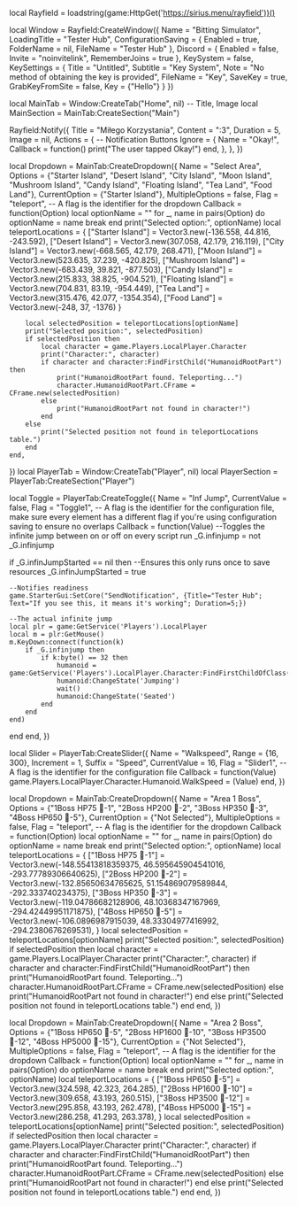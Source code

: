 local Rayfield = loadstring(game:HttpGet('https://sirius.menu/rayfield'))()

local Window = Rayfield:CreateWindow({
    Name = "Bitting Simulator",
    LoadingTitle = "Tester Hub",
    ConfigurationSaving = {
        Enabled = true,
        FolderName = nil,
        FileName = "Tester Hub"
    },
    Discord = {
        Enabled = false,
        Invite = "noinvitelink",
        RememberJoins = true
    },
    KeySystem = false,
    KeySettings = {
        Title = "Untitled",
        Subtitle = "Key System",
        Note = "No method of obtaining the key is provided",
        FileName = "Key",
        SaveKey = true,
        GrabKeyFromSite = false,
        Key = {"Hello"}
    }
})

local MainTab = Window:CreateTab("Home", nil) -- Title, Image
local MainSection = MainTab:CreateSection("Main")

Rayfield:Notify({
    Title = "Miłego Korzystania",
    Content = ":3",
    Duration = 5,
    Image = nil,
    Actions = { -- Notification Buttons
        Ignore = {
            Name = "Okay!",
            Callback = function()
                print("The user tapped Okay!")
            end,
        },
    },
})

local Dropdown = MainTab:CreateDropdown({
    Name = "Select Area",
    Options = {"Starter Island", "Desert Island", "City Island", "Moon Island", "Mushroom Island", "Candy Island", "Floating Island", "Tea Land", "Food Land"},
    CurrentOption = {"Starter Island"},
    MultipleOptions = false,
    Flag = "teleport", -- A flag is the identifier for the dropdown
    Callback = function(Option)
        local optionName = ""
        for _, name in pairs(Option) do
            optionName = name
            break
        end
        print("Selected option:", optionName)
        local teleportLocations = {
            ["Starter Island"] = Vector3.new(-136.558, 44.816, -243.592),
            ["Desert Island"] = Vector3.new(307.058, 42.179, 216.119),
            ["City Island"] = Vector3.new(-668.565, 42.179, 268.471),
            ["Moon Island"] = Vector3.new(523.635, 37.239, -420.825),
            ["Mushroom Island"] = Vector3.new(-683.439, 39.821, -877.503),
            ["Candy Island"] = Vector3.new(215.833, 38.825, -904.521),
            ["Floating Island"] = Vector3.new(704.831, 83.19, -954.449),
            ["Tea Land"] = Vector3.new(315.476, 42.077, -1354.354),
            ["Food Land"] = Vector3.new(-248, 37, -1376)
        }

        local selectedPosition = teleportLocations[optionName]
        print("Selected position:", selectedPosition)
        if selectedPosition then
            local character = game.Players.LocalPlayer.Character
            print("Character:", character)
            if character and character:FindFirstChild("HumanoidRootPart") then
                print("HumanoidRootPart found. Teleporting...")
                character.HumanoidRootPart.CFrame = CFrame.new(selectedPosition)
            else
                print("HumanoidRootPart not found in character!")
            end
        else
            print("Selected position not found in teleportLocations table.")
        end
    end,
})
local PlayerTab = Window:CreateTab("Player", nil)
local PlayerSection = PlayerTab:CreateSection("Player")

local Toggle = PlayerTab:CreateToggle({
   Name = "Inf Jump",
   CurrentValue = false,
   Flag = "Toggle1", -- A flag is the identifier for the configuration file, make sure every element has a different flag if you're using configuration saving to ensure no overlaps
   Callback = function(Value)
--Toggles the infinite jump between on or off on every script run
_G.infinjump = not _G.infinjump

if _G.infinJumpStarted == nil then
    --Ensures this only runs once to save resources
    _G.infinJumpStarted = true

    --Notifies readiness
    game.StarterGui:SetCore("SendNotification", {Title="Tester Hub"; Text="If you see this, it means it's working"; Duration=5;})

    --The actual infinite jump
    local plr = game:GetService('Players').LocalPlayer
    local m = plr:GetMouse()
    m.KeyDown:connect(function(k)
        if _G.infinjump then
            if k:byte() == 32 then
                humanoid = game:GetService('Players').LocalPlayer.Character:FindFirstChildOfClass('Humanoid')
                humanoid:ChangeState('Jumping')
                wait()
                humanoid:ChangeState('Seated')
            end
        end
    end)
end
   end,
})

local Slider = PlayerTab:CreateSlider({
    Name = "Walkspeed",
    Range = {16, 300},
    Increment = 1,
    Suffix = "Speed",
    CurrentValue = 16,
    Flag = "Slider1", -- A flag is the identifier for the configuration file
    Callback = function(Value)
        game.Players.LocalPlayer.Character.Humanoid.WalkSpeed = (Value)
    end,
})

local Dropdown = MainTab:CreateDropdown({
    Name = "Area 1 Boss",
    Options = {"1Boss HP75 💪-1", "2Boss HP200 💪-2", "3Boss HP350 💪-3", "4Boss HP650 💪-5"},
    CurrentOption = {"Not Selected"},
    MultipleOptions = false,
    Flag = "teleport", -- A flag is the identifier for the dropdown
    Callback = function(Option)
        local optionName = ""
        for _, name in pairs(Option) do
            optionName = name
            break
        end
        print("Selected option:", optionName)
        local teleportLocations = {
            ["1Boss HP75 💪-1"] = Vector3.new(-148.55413818359375, 46.595645904541016, -293.77789306640625),
            ["2Boss HP200 💪-2"] = Vector3.new(-132.85650634765625, 51.154869079589844, -292.333740234375),
            ["3Boss HP350 💪-3"] = Vector3.new(-119.04786682128906, 48.10368347167969, -294.42449951171875),
            ["4Boss HP650 💪-5"] = Vector3.new(-106.0896987915039, 48.33304977416992, -294.2380676269531),
        }
        local selectedPosition = teleportLocations[optionName]
        print("Selected position:", selectedPosition)
        if selectedPosition then
            local character = game.Players.LocalPlayer.Character
            print("Character:", character)
            if character and character:FindFirstChild("HumanoidRootPart") then
                print("HumanoidRootPart found. Teleporting...")
                character.HumanoidRootPart.CFrame = CFrame.new(selectedPosition)
            else
                print("HumanoidRootPart not found in character!")
            end
        else
            print("Selected position not found in teleportLocations table.")
        end
    end,
})

local Dropdown = MainTab:CreateDropdown({
    Name = "Area 2 Boss",
    Options = {"1Boss HP650 💪-5", "2Boss HP1600 💪-10", "3Boss HP3500 💪-12", "4Boss HP5000 💪-15"},
    CurrentOption = {"Not Selected"},
    MultipleOptions = false,
    Flag = "teleport", -- A flag is the identifier for the dropdown
    Callback = function(Option)
        local optionName = ""
        for _, name in pairs(Option) do
            optionName = name
            break
        end
        print("Selected option:", optionName)
        local teleportLocations = {
            ["1Boss HP650 💪-5"] = Vector3.new(324.598, 42.323, 264.285),
            ["2Boss HP1600 💪-10"] = Vector3.new(309.658, 43.193, 260.515),
            ["3Boss HP3500 💪-12"] = Vector3.new(295.858, 43.193, 262.478),
            ["4Boss HP5000 💪-15"] = Vector3.new(286.258, 41.293, 263.378),
        }
        local selectedPosition = teleportLocations[optionName]
        print("Selected position:", selectedPosition)
        if selectedPosition then
            local character = game.Players.LocalPlayer.Character
            print("Character:", character)
            if character and character:FindFirstChild("HumanoidRootPart") then
                print("HumanoidRootPart found. Teleporting...")
                character.HumanoidRootPart.CFrame = CFrame.new(selectedPosition)
            else
                print("HumanoidRootPart not found in character!")
            end
        else
            print("Selected position not found in teleportLocations table.")
        end
    end,
})
